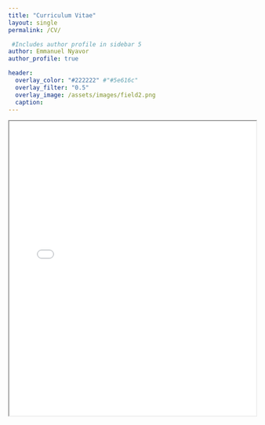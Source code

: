 ```yaml
---
title: "Curriculum Vitae"
layout: single
permalink: /CV/

 #Includes author profile in sidebar 5
author: Emmanuel Nyavor
author_profile: true

header:
  overlay_color: "#222222" #"#5e616c"
  overlay_filter: "0.5"
  overlay_image: /assets/images/field2.png
  caption: 
---
```

 

<!-- [View on Google Drive](https://drive.google.com/file/d/12u7S7dNbJqWXDM6mpxSu0rCmP5JtPsI6/view?usp=sharing) -->

<iframe src="{{ '/assets/pdfs/cv-template.pdf' | relative_url }}" width="100%" height="600px">
  This browser does not support PDFs. Please download the PDF to view it: 
  <a href="{{ '/assets/pdfs/Shanti Penprase CV_Sept 2025_forweb.pdf' | relative_url }}">Download PDF</a>.
</iframe>
